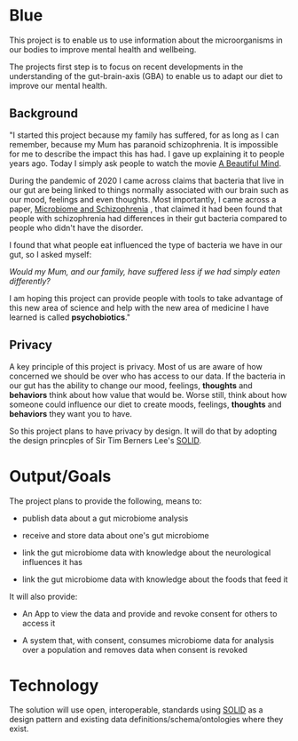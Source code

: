 # Blue

This project is to enable us to use information about the microorganisms in our bodies to improve mental health and wellbeing.

The projects first step is to focus on recent developments in the understanding of the gut-brain-axis (GBA) to enable us to adapt our diet to improve our mental health.

## Background

"I started this project because my family has suffered, for as long as I can remember, because my Mum has paranoid schizophrenia. It is impossible for me to describe the impact this has had. I gave up explaining it to people years ago. Today I simply ask people to watch the movie [A Beautiful Mind](https://www.themoviedb.org/movie/453-a-beautiful-mind).

During the pandemic of 2020 I came across claims that bacteria that live in our gut are being linked to things normally associated with our brain such as our mood, feelings and even thoughts.  Most importantly, I came across a paper, [Microbiome and Schizophrenia](https://www.ncbi.nlm.nih.gov/pmc/articles/PMC6925402/) , that claimed it had been found that people with schizophrenia had differences in their gut bacteria compared to people who didn't have the disorder.

I found that what people eat influenced the type of bacteria we have in our gut, so I asked myself:

*Would my Mum, and our family, have suffered less if we had simply eaten differently?* 

I am hoping this project can provide people with tools to take advantage of this new area of science and help with the new area of medicine I have learned is called **psychobiotics**."

## Privacy

A key principle of this project is privacy. Most of us are aware of how concerned we should be over who has access to our data. If the bacteria in our gut has the ability to change our mood, feelings,  **thoughts** and **behaviors** think about how value that would be. Worse still, think about how someone could influence our diet to create moods, feelings,  **thoughts** and **behaviors** they want you to have.

So this project plans to have privacy by design. It will do that by adopting the design princples of Sir Tim Berners Lee's [SOLID](https://solidproject.org/).

# Output/Goals

The project plans to provide the following, means to:

* publish data about a gut microbiome analysis

* receive and store data about one's gut microbiome

* link the gut microbiome data with knowledge about the neurological influences it has

* link the gut microbiome data with knowledge about the foods that feed it

It will also provide:

* An App to view the data and provide and revoke  consent for others to access it

* A system that, with consent, consumes microbiome data for analysis over a population and removes data when consent is revoked

# Technology

The solution will use open, interoperable, standards using [SOLID](https://solidproject.org/) as a design pattern and existing data definitions/schema/ontologies where they exist.


